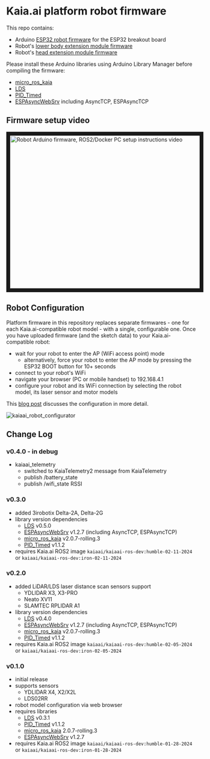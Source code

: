 # Kaia.ai platform robot firmware
This repo contains:
- Arduino [ESP32 robot firmware](/kaiaai-esp32/) for the ESP32 breakout board
- Robot's [lower body extension module firmware](/kaiaai-pico-body/)
- Robot's [head extension module firmware](/kaiaai-pico-head/)

Please install these Arduino libraries using Arduino Library Manager before compiling the firmware:
- [micro_ros_kaia](https://github.com/kaiaai/micro_ros_arduino_kaiaai)
- [LDS](https://github.com/kaiaai/LDS/)
- [PID_Timed](https://github.com/kaiaai/arduino_pid_timed)
- [ESPAsyncWebSrv](https://github.com/dvarrel/ESPAsyncWebSrv) including AsyncTCP, ESPAsyncTCP

## Firmware setup video
<a href="http://www.youtube.com/watch?feature=player_embedded&v=XOc5kCE3MC0" target="_blank">
 <img src="http://img.youtube.com/vi/XOc5kCE3MC0/maxresdefault.jpg" alt="Robot Arduino firmware, ROS2/Docker PC setup instructions video" width="720" height="405" border="10" />
</a>

## Robot Configuration
Platform firmware in this repository replaces separate firmwares - one for each Kaia.ai-compatible robot model - with a single, configurable one.
Once you have uploaded firmware (and the sketch data) to your Kaia.ai-compatible robot:
- wait for your robot to enter the AP (WiFi access point) mode
  - alternatively, force your robot to enter the AP mode by pressing the ESP32 BOOT button for 10+ seconds
-  connect to your robot's WiFi
- navigate your browser (PC or mobile handset) to 192.168.4.1
- configure your robot and its WiFi connection by selecting the robot model, its laser sensor and motor models

This [blog post](https://kaia.ai/blog/arduino-platform-firmware-avaiable/) discusses the configuration in more detail.

![kaiaai_robot_configurator](https://github.com/kaiaai/firmware/assets/33589365/5961c7df-7ed7-460d-80ae-b7148ed91a66)

## Change Log
### v0.4.0 - in debug
- kaiaai_telemetry
  - switched to KaiaTelemetry2 message from KaiaTelemetry
  - publish /battery_state
  - publish /wifi_state RSSI

### v0.3.0
- added 3irobotix Delta-2A, Delta-2G
- library version dependencies
  - [LDS](https://github.com/kaiaai/LDS) v0.5.0
  - [ESPAsyncWebSrv](https://github.com/dvarrel/ESPAsyncWebSrv) v1.2.7 (including AsyncTCP, ESPAsyncTCP)
  - [micro_ros_kaia](https://github.com/kaiaai/micro_ros_arduino_kaiaai/) v2.0.7-rolling.3
  - [PID_Timed](https://github.com/kaiaai/arduino_pid_library) v1.1.2
- requires Kaia.ai ROS2 image `kaiaai/kaiaai-ros-dev:humble-02-11-2024` or `kaiaai/kaiaai-ros-dev:iron-02-11-2024`

### v0.2.0
- added LiDAR/LDS laser distance scan sensors support
  - YDLIDAR X3, X3-PRO
  - Neato XV11
  - SLAMTEC RPLIDAR A1
- library version dependencies
  - [LDS](https://github.com/kaiaai/LDS) v0.4.0
  - [ESPAsyncWebSrv](https://github.com/dvarrel/ESPAsyncWebSrv) v1.2.7 (including AsyncTCP, ESPAsyncTCP)
  - [micro_ros_kaia](https://github.com/kaiaai/micro_ros_arduino_kaiaai/) v2.0.7-rolling.3
  - [PID_Timed](https://github.com/kaiaai/arduino_pid_library) v1.1.2
- requires Kaia.ai ROS2 image `kaiaai/kaiaai-ros-dev:humble-02-05-2024` or `kaiaai/kaiaai-ros-dev:iron-02-05-2024`

### v0.1.0
- initial release
- supports sensors
  - YDLIDAR X4, X2/X2L
  - LDS02RR
- robot model configuration via web browser
- requires libraries
  - [LDS](https://github.com/kaiaai/LDS) v0.3.1
  - [PID_Timed](https://github.com/kaiaai/arduino_pid_library) v1.1.2
  - [micro_ros_kaia](https://github.com/kaiaai/micro_ros_arduino_kaiaai/) 2.0.7-rolling.3
  - [ESPAsyncWebSrv](https://github.com/dvarrel/ESPAsyncWebSrv) v1.2.7
- requires Kaia.ai ROS2 image `kaiaai/kaiaai-ros-dev:humble-01-28-2024` or `kaiaai/kaiaai-ros-dev:iron-01-28-2024`
